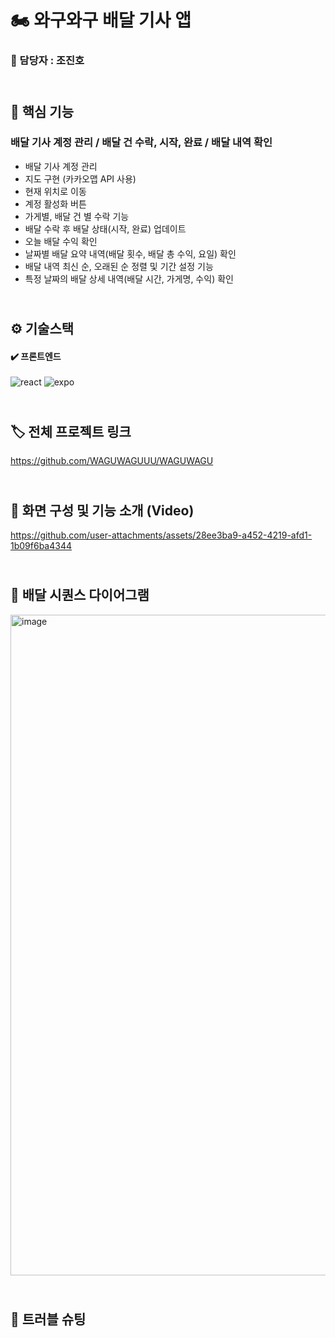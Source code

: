# 🏍️ 와구와구 배달 기사 앱

### 👤 담당자 : 조진호

## <br> 📃 핵심 기능

### 배달 기사 계정 관리 / 배달 건 수락, 시작, 완료 / 배달 내역 확인

- 배달 기사 계정 관리
- 지도 구현 (카카오맵 API 사용)
- 현재 위치로 이동
- 계정 활성화 버튼
- 가게별, 배달 건 별 수락 기능
- 배달 수락 후 배달 상태(시작, 완료) 업데이트
- 오늘 배달 수익 확인
- 날짜별 배달 요약 내역(배달 횟수, 배달 총 수익, 요일) 확인
- 배달 내역 최신 순, 오래된 순 정렬 및 기간 설정 기능
- 특정 날짜의 배달 상세 내역(배달 시간, 가게명, 수익) 확인

## <br> ⚙️ 기술스택

#### ✔️ 프론트엔드  
![react](https://img.shields.io/badge/react-61DAFB?style=for-the-badge&logo=react&logoColor=black)
![expo](https://img.shields.io/badge/expo-000020?style=for-the-badge&logo=expo&logoColor=white)  

## <br>🏷️ 전체 프로젝트 링크
https://github.com/WAGUWAGUUU/WAGUWAGU

## <br>📃 화면 구성 및 기능 소개 (Video)

https://github.com/user-attachments/assets/28ee3ba9-a452-4219-afd1-1b09f6ba4344

## <br>🧾 배달 시퀀스 다이어그램

<img width="1057" alt="image" src="https://github.com/user-attachments/assets/12e40015-f39e-41e6-8f31-6e4a4e5eec0b">




## <br>🔧 트러블 슈팅





